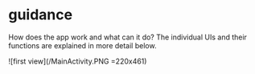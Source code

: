 # guidance

How does the app work and what can it do? 
The individual UIs and their functions are explained in more detail below.

![first view](/MainActivity.PNG =220x461)

